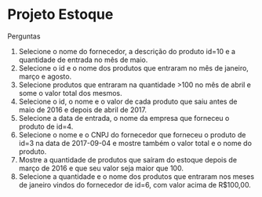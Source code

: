 # Projeto Estoque

Perguntas
1)	Selecione o nome do fornecedor, a descrição do produto id=10 e a quantidade de entrada no mês de maio.
2)	Selecione o id e o nome dos produtos que entraram no mês de janeiro, março e agosto.
3)	Selecione produtos que entraram na quantidade >100 no mês de abril e some o valor total dos mesmos.
4)	Selecione o id, o nome e o valor de cada produto que saiu antes de maio de 2016 e depois de abril de 2017.
5)	Selecione a data de entrada, o nome da empresa que forneceu o produto de id=4.
6)	Selecione o nome e o CNPJ do fornecedor que forneceu o produto de id=3 na data de 2017-09-04 e mostre também o valor total e o nome do produto.
7)	Mostre a quantidade de produtos que saíram do estoque depois de março de 2016 e que seu valor seja maior que 100.
8)  Selecione a quantidade e o nome dos produtos que entraram nos meses de janeiro vindos do fornecedor de id=6, com valor acima de R$100,00.
